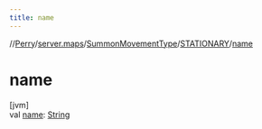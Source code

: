 ```yaml
---
title: name
---
```

//[Perry](../../../../index.html)/[server.maps](../../index.html)/[SummonMovementType](../index.html)/[STATIONARY](index.html)/[name](name.html)



# name



[jvm]\
val [name](name.html): [String](https://kotlinlang.org/api/latest/jvm/stdlib/kotlin/-string/index.html)





